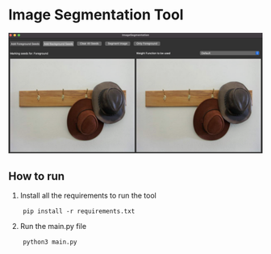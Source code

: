 # Image Segmentation Tool
![UI Image](https://github.com/shashvat6264/ImageSegmentation/blob/main/img/example.png?raw=true)

## How to run
1. Install all the requirements to run the tool
```
    pip install -r requirements.txt
```

2. Run the main.py file
```
    python3 main.py
```